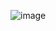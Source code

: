 
![image](https://user-images.githubusercontent.com/63462531/125668416-f6789a04-e50d-4d41-9dd5-7b0925e21ea5.png)

